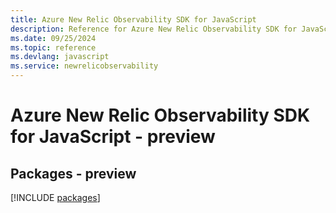 ```yaml
---
title: Azure New Relic Observability SDK for JavaScript
description: Reference for Azure New Relic Observability SDK for JavaScript
ms.date: 09/25/2024
ms.topic: reference
ms.devlang: javascript
ms.service: newrelicobservability
---
```

# Azure New Relic Observability SDK for JavaScript - preview
## Packages - preview
[!INCLUDE [packages](new-relic-observability-index.md)]